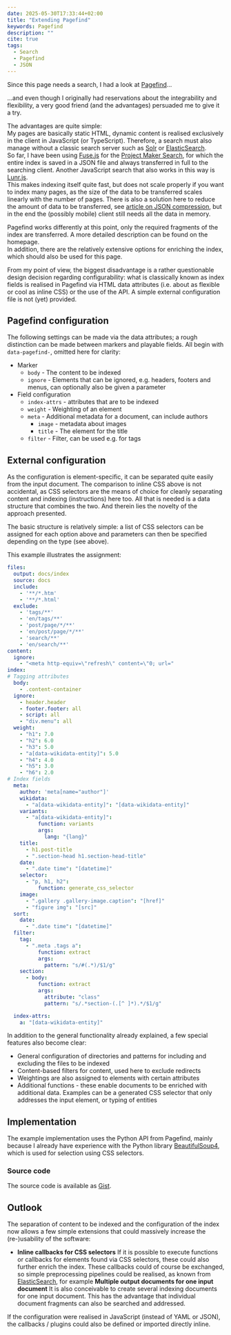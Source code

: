 ```yaml
---
date: 2025-05-30T17:33:44+02:00
title: "Extending Pagefind"
keywords: Pagefind
description: ""
cite: true
tags:
  - Search
  - Pagefind
  - JSON
---
```


Since this page needs a search, I had a look at [Pagefind](https://pagefind.app/)...
<!--more-->
...and even though I originally had reservations about the integrability and flexibility, a very good friend (and the advantages) persuaded me to give it a try.

The advantages are quite simple:   
My pages are basically static HTML, dynamic content is realised exclusively in the client in JavaScript (or TypeScript). Therefore, a search must also manage without a classic search server such as [Solr](https://solr.apache.org/) or [ElasticSearch](https://www.elastic.co/elasticsearch).  
So far, I have been using [Fuse.js](https://www.fusejs.io/) for the [Project Maker Search](https://projektemacher.org/search/), for which the entire index is saved in a JSON file and always transferred in full to the searching client. Another JavaScript search that also works in this way is [Lunr.js](https://lunrjs.com/).  
This makes indexing itself quite fast, but does not scale properly if you want to index many pages, as the size of the data to be transferred scales linearly with the number of pages. There is also a solution here to reduce the amount of data to be transferred, see [article on JSON compression](/en/post/json-compression/), but in the end the (possibly mobile) client still needs all the data in memory.

Pagefind works differently at this point, only the required fragments of the index are transferred. A more detailed description can be found on the homepage.  
In addition, there are the relatively extensive options for enriching the index, which should also be used for this page.

From my point of view, the biggest disadvantage is a rather questionable design decision regarding configurability: what is classically known as index fields is realised in Pagefind via HTML data attributes (i.e. about as flexible or cool as inline CSS) or the use of the API. A simple external configuration file is not (yet) provided.

## Pagefind configuration

The following settings can be made via the data attributes; a rough distinction can be made between markers and playable fields. All begin with `data-pagefind-`, omitted here for clarity:

* Marker  
  * `body` - The content to be indexed  
  * `ignore` - Elements that can be ignored, e.g. headers, footers and menus, can optionally also be given a parameter  
* Field configuration  
  * `index-attrs` - attributes that are to be indexed
  * `weight` - Weighting of an element
  * `meta` - Additional metadata for a document, can include authors
      * `image` - metadata about images
      * `title` - The element for the title  
  * `filter` - Filter, can be used e.g. for tags

## External configuration

As the configuration is element-specific, it can be separated quite easily from the input document. The comparison to inline CSS above is not accidental, as CSS selectors are the means of choice for cleanly separating content and indexing (instructions) here too. All that is needed is a data structure that combines the two. And therein lies the novelty of the approach presented.

The basic structure is relatively simple: a list of CSS selectors can be assigned for each option above and parameters can then be specified depending on the type (see above).

This example illustrates the assignment:

```yaml
files:
  output: docs/index
  source: docs
  include:
    - '**/*.htm'
    - '**/*.html'
  exclude:
    - 'tags/**'
    - 'en/tags/**'
    - 'post/page/*/**'
    - 'en/post/page/*/**'
    - 'search/**'
    - 'en/search/**'
content:
  ignore:
    - "<meta http-equiv=\"refresh\" content=\"0; url="
index:
# Tagging attributes
  body:
    - .content-container
  ignore:
    - header.header
    - footer.footer: all
    - script: all
    - "div.menu": all
  weight:
    - "h1": 7.0
    - "h2": 6.0
    - "h3": 5.0
    - "a[data-wikidata-entity]": 5.0
    - "h4": 4.0
    - "h5": 3.0
    - "h6": 2.0
# Index fields
  meta:
    author: 'meta[name="author"]'
    wikidata:
      - "a[data-wikidata-entity]": "[data-wikidata-entity]"
    variants:
      - "a[data-wikidata-entity]":
          function: variants
          args:
            lang: "{lang}"
    title:
      - h1.post-title
      - ".section-head h1.section-head-title"
    date:
      - ".date time": "[datetime]"
    selector:
      - "p, h1, h2":
          function: generate_css_selector
    image:
      - ".gallery .gallery-image.caption": "[href]"
      - "figure img": "[src]"
  sort:
    date:
      - ".date time": "[datetime]"
  filter:
    tag:
      - ".meta .tags a":
          function: extract
          args:
            pattern: "s/#(.*)/$1/g"
    section:
      - body:
          function: extract
          args:
            attribute: "class"
            pattern: "s/.*section-(.[^ ]*).*/$1/g"

  index-attrs:
    a: "[data-wikidata-entity]"
```

In addition to the general functionality already explained, a few special features also become clear:

* General configuration of directories and patterns for including and excluding the files to be indexed
* Content-based filters for content, used here to exclude redirects
* Weightings are also assigned to elements with certain attributes  
* Additional functions - these enable documents to be enriched with additional data. Examples can be a generated CSS selector that only addresses the input element, or typing of entities

## Implementation

The example implementation uses the Python API from Pagefind, mainly because I already have experience with the Python library [BeautifulSoup4](https://www.crummy.com/software/BeautifulSoup/), which is used for selection using CSS selectors.

### Source code
The source code is available as [Gist](https://gist.github.com/cmahnke/5049d42cd6dabc19cfd6c85161947fa2).

## Outlook

The separation of content to be indexed and the configuration of the index now allows a few simple extensions that could massively increase the (re-)usability of the software:

* **Inline callbacks for CSS selectors**
  If it is possible to execute functions or callbacks for elements found via CSS selectors, these could also further enrich the index. These callbacks could of course be exchanged, so simple preprocessing pipelines could be realised, as known from [ElasticSearch](https://www.elastic.co/docs/reference/enrich-processor/pipeline-processor), for example
**Multiple output documents for one input document**
  It is also conceivable to create several indexing documents for one input document. This has the advantage that individual document fragments can also be searched and addressed.

If the configuration were realised in JavaScript (instead of YAML or JSON), the callbacks / plugins could also be defined or imported directly inline.
